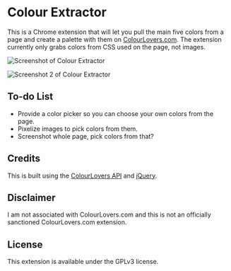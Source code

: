 # Colour Extractor

This is a Chrome extension that will let you pull the main five colors from a
page and create a palette with them on [ColourLovers.com](http://colourlovers.com). The extension currently only grabs colors from CSS used on the page, not
images.

![Screenshot of Colour Extractor](http://github.com/moneypenny/colour_extractor/raw/master/screenshot.png)

![Screenshot 2 of Colour Extractor](http://github.com/moneypenny/colour_extractor/raw/master/screenshot1.png)

## To-do List

- Provide a color picker so you can choose your own colors from the page.
- Pixelize images to pick colors from them.
- Screenshot whole page, pick colors from that?

## Credits

This is built using the [ColourLovers API](http://www.colourlovers.com/api) and
[jQuery](http://jquery.com/).

## Disclaimer

I am not associated with ColourLovers.com and this is not an officially
sanctioned ColourLovers.com extension.

## License

This extension is available under the GPLv3 license.
